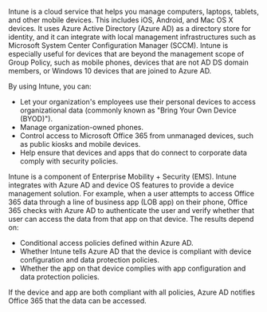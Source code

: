 Intune is a cloud service that helps you manage computers, laptops, tablets, and other mobile devices. This includes iOS, Android, and Mac OS X devices. It uses Azure Active Directory (Azure AD) as a directory store for identity, and it can integrate with local management infrastructures such as Microsoft System Center Configuration Manager (SCCM). Intune is especially useful for devices that are beyond the management scope of Group Policy, such as mobile phones, devices that are not AD DS domain members, or Windows 10 devices that are joined to Azure AD. 

By using Intune, you can:
- Let your organization's employees use their personal devices to access organizational data (commonly known as "Bring Your Own Device (BYOD)").
- Manage organization-owned phones.
- Control access to Microsoft Office 365 from unmanaged devices, such as public kiosks and mobile devices.
- Help ensure that devices and apps that do connect to corporate data comply with security policies.

Intune is a component of Enterprise Mobility + Security (EMS). Intune integrates with Azure AD and device OS features to provide a device management solution. For example, when a user attempts to access Office 365 data through a line of business app (LOB app) on their phone, Office 365 checks with Azure AD to authenticate the user and verify whether that user can access the data from that app on that device. The results depend on: 
- Conditional access policies defined within Azure AD. 
- Whether Intune tells Azure AD that the device is compliant with device configuration and data protection policies.
- Whether the app on that device complies with app configuration and data protection policies. 

If the device and app are both compliant with all policies, Azure AD notifies Office 365 that the data can be accessed.